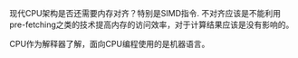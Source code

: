 现代CPU架构是否还需要内存对齐？特别是SIMD指令.
不对齐应该是不能利用pre-fetching之类的技术提高内存的访问效率，对于计算结果应该是没有影响的。

CPU作为解释器了解，面向CPU编程使用的是机器语言。